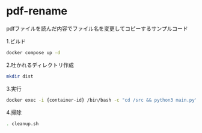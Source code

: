 # pdf-rename

pdfファイルを読んだ内容でファイル名を変更してコピーするサンプルコード

1.ビルド

```bash
docker compose up -d
```

2.吐かれるディレクトリ作成

```bash
mkdir dist
```

3.実行

```bash
docker exec -i {container-id} /bin/bash -c "cd /src && python3 main.py"
```

4.掃除

```bash
. cleanup.sh
```

